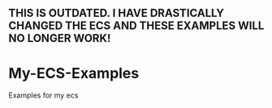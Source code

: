 ## THIS IS OUTDATED. I HAVE DRASTICALLY CHANGED THE ECS AND THESE EXAMPLES WILL NO LONGER WORK! 
# My-ECS-Examples
Examples for my ecs
